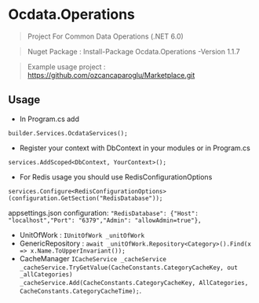 # Ocdata.Operations

> Project For Common Data Operations (.NET 6.0)

> Nuget Package : Install-Package Ocdata.Operations -Version 1.1.7

> Example usage project : https://github.com/ozcancaparoglu/Marketplace.git

## Usage

- In Program.cs add

`builder.Services.OcdataServices();`

- Register your context with DbContext in your modules or in Program.cs

`services.AddScoped<DbContext, YourContext>(); `

- For Redis usage you should use RedisConfigurationOptions

`services.Configure<RedisConfigurationOptions>(configuration.GetSection("RedisDatabase"));`

 appsettings.json configuration: `"RedisDatabase": {"Host": "localhost","Port": "6379","Admin": "allowAdmin=true"},`
 
 - UnitOfWork : `IUnitOfWork _unitOfWork`
 - GenericRepository : `await _unitOfWork.Repository<Category>().Find(x => x.Name.ToUpperInvariant());`
 - CacheManager `ICacheService _cacheService`  
 `_cacheService.TryGetValue(CacheConstants.CategoryCacheKey, out _allCategories)`  
 `_cacheService.Add(CacheConstants.CategoryCacheKey, AllCategories, CacheConstants.CategoryCacheTime);`.




